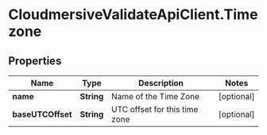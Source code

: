# CloudmersiveValidateApiClient.Timezone

## Properties
Name | Type | Description | Notes
------------ | ------------- | ------------- | -------------
**name** | **String** | Name of the Time Zone | [optional] 
**baseUTCOffset** | **String** | UTC offset for this time zone | [optional] 


